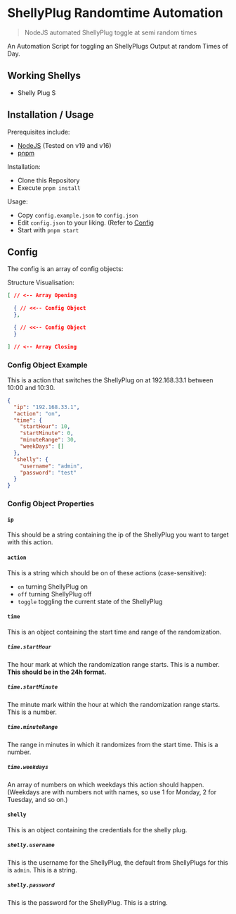 # ShellyPlug Randomtime Automation
> NodeJS automated ShellyPlug toggle at semi random times

An Automation Script for toggling an ShellyPlugs Output at random Times of Day.

## Working Shellys

- Shelly Plug S

## Installation / Usage

Prerequisites include:
- [NodeJS](https://nodejs.org) (Tested on v19 and v16)
- [pnpm](https://pnpm.io)

Installation:
- Clone this Repository
- Execute `pnpm install`

Usage:
- Copy `config.example.json` to `config.json`
- Edit `config.json` to your liking. (Refer to [Config](#Config)
- Start with `pnpm start`

## Config

The config is an array of config objects:

Structure Visualisation:
```json
[ // <-- Array Opening

  { // <<-- Config Object
  },

  { // <<-- Config Object
  }

] // <-- Array Closing
```

### Config Object Example

This is a action that switches the ShellyPlug on at 192.168.33.1 between 10:00 and 10:30.

```json
{
  "ip": "192.168.33.1",
  "action": "on",
  "time": {
    "startHour": 10,
    "startMinute": 0,
    "minuteRange": 30,
    "weekDays": []
  },
  "shelly": {
    "username": "admin",
    "password": "test"
  }
}
```

### Config Object Properties

#### `ip`

This should be a string containing the ip of the ShellyPlug you want to target with this action.

#### `action`

This is a string which should be on of these actions (case-sensitive):
- `on` turning ShellyPlug on
- `off` turning ShellyPlug off
- `toggle` toggling the current state of the ShellyPlug

#### `time`

This is an object containing the start time and range of the randomization.

##### `time.startHour`

The hour mark at which the randomization range starts. This is a number. **This should be in the 24h format.**

##### `time.startMinute`

The minute mark within the hour at which the randomization range starts. This is a number.

##### `time.minuteRange`

The range in minutes in which it randomizes from the start time. This is a number.

##### `time.weekdays`

An array of numbers on which weekdays this action should happen. (Weekdays are with numbers not with names, so use 1 for Monday, 2 for Tuesday, and so on.)

#### `shelly`

This is an object containing the credentials for the shelly plug.

##### `shelly.username`

This is the username for the ShellyPlug, the default from ShellyPlugs for this is `admin`. This is a string.

##### `shelly.password`

This is the password for the ShellyPlug. This is a string.
